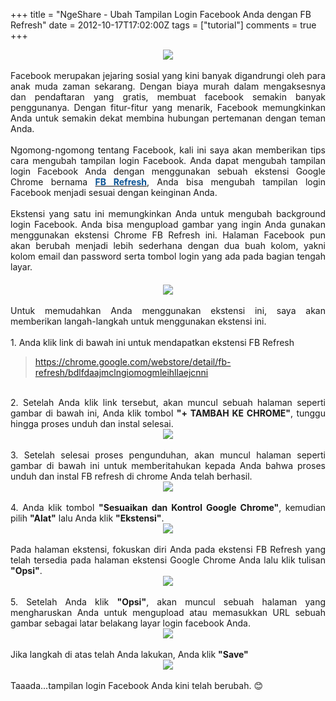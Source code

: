 +++
title = "NgeShare - Ubah Tampilan Login Facebook Anda dengan FB Refresh"
date = 2012-10-17T17:02:00Z
tags = ["tutorial"]
comments = true
+++

<center><img border="0" data-original-height="600" data-original-width="1200" src="https://1.bp.blogspot.com/-eWbfSBm6OSw/XEe6_kxHQiI/AAAAAAAAS-c/oUHFmoP3lgQnHNYmHaf7Y7bbfhno-JDTgCLcBGAs/s1600/fb.png" /></center><br />
<div style="text-align: justify;">Facebook merupakan jejaring sosial yang kini banyak digandrungi oleh para anak muda zaman sekarang. Dengan biaya murah dalam mengaksesnya dan pendaftaran yang gratis, membuat facebook semakin banyak penggunanya. Dengan fitur-fitur yang menarik, Facebook memungkinkan Anda untuk semakin dekat membina hubungan pertemanan dengan teman Anda.<br /><br />
Ngomong-ngomong tentang Facebook, kali ini saya akan memberikan tips cara mengubah tampilan login Facebook. Anda dapat mengubah tampilan login Facebook Anda dengan menggunakan sebuah ekstensi Google Chrome bernama <a href="https://chrome.google.com/webstore/detail/bdlfdaajmclngiomogmleihllaejcnni"><b><span style="color: #0b5394;">FB Refresh</span></b></a>, Anda bisa mengubah tampilan login Facebook menjadi sesuai dengan keinginan Anda.<br /><br />
Ekstensi yang satu ini memungkinkan Anda untuk mengubah background login Facebook. Anda bisa mengupload gambar yang ingin Anda gunakan menggunakan ekstensi Chrome FB Refresh ini. Halaman Facebook pun akan berubah menjadi lebih sederhana dengan dua buah kolom, yakni kolom email dan password serta tombol login yang ada pada bagian tengah layar.<span style="color: #1b1b1b; font-family: &quot;verdana&quot; , sans-serif; font-size: 12px; line-height: 18px;">&nbsp;</span></div><div style="text-align: justify;"><span style="color: #1b1b1b; font-family: &quot;verdana&quot; , sans-serif; font-size: 12px; line-height: 18px;"><br /></span><center><img border="0" src="https://3.bp.blogspot.com/-oQuBKVOAzeQ/UH6Aq8HA9DI/AAAAAAAAEiI/3YBFLK08ua0/s1600/refresh6.jpg" /></center><br />
Untuk memudahkan Anda menggunakan ekstensi ini, saya akan memberikan langah-langkah untuk menggunakan ekstensi ini.<br /><br />
1. Anda klik link di bawah ini untuk mendapatkan ekstensi FB Refresh<br />
<blockquote class="tr_bq"><a href="https://chrome.google.com/webstore/detail/fb-refresh/bdlfdaajmclngiomogmleihllaejcnni">https://chrome.google.com/webstore/detail/fb-refresh/bdlfdaajmclngiomogmleihllaejcnni</a>&nbsp;</blockquote><br />
2. Setelah Anda klik link tersebut, akan muncul sebuah halaman seperti gambar di bawah ini, Anda klik tombol <b>"+ TAMBAH KE CHROME"</b>, tunggu hingga proses unduh dan instal selesai.<br />
<center><img border="0" src="https://2.bp.blogspot.com/-k7zpjW_2vWE/UH54XR8yXsI/AAAAAAAAEhQ/nT9deG1W7yg/s1600/refresh.jpg" /></center><br />
3. Setelah selesai proses pengunduhan, akan muncul halaman seperti gambar di bawah ini untuk memberitahukan kepada Anda bahwa proses unduh dan instal FB refresh di chrome Anda telah berhasil.<br />
<center><img border="0" src="https://3.bp.blogspot.com/-u8kjHtHCsYk/UH55kge3NHI/AAAAAAAAEhY/pLyiqqRgg6o/s1600/refresh1.jpg" /></center><br />
4. Anda klik tombol <b>"Sesuaikan dan Kontrol Google Chrome"</b>, kemudian pilih <b>"Alat"</b> lalu Anda klik <b>"Ekstensi"</b>.<br />
<center><img border="0" src="https://1.bp.blogspot.com/-60urwZ-_1vg/UH56kEwoFtI/AAAAAAAAEhg/J34PhrTDMT0/s1600/refresh2.jpg" /></center><br />
Pada halaman ekstensi, fokuskan diri Anda pada ekstensi FB Refresh yang telah tersedia pada halaman ekstensi Google Chrome Anda lalu klik tulisan <b>"Opsi"</b>.<br />
<center><img border="0" src="https://1.bp.blogspot.com/-DkmiudealZo/UH572AzLg8I/AAAAAAAAEho/NdQlRaLOU9s/s1600/refresh3.jpg" /></center><br />
5. Setelah Anda klik <b>"Opsi"</b>, akan muncul sebuah halaman yang mengharuskan Anda untuk mengupload atau memasukkan URL sebuah gambar sebagai latar belakang layar login facebook Anda.<br />
<center><img border="0" src="https://1.bp.blogspot.com/-kX2QXsCsAdU/UH5_Vr3SSyI/AAAAAAAAEh4/dmekrVVcBdg/s1600/refresh4.jpg" /></center><br />
Jika langkah di atas telah Anda lakukan, Anda klik <b>"Save"</b><br />
<center><img border="0" src="https://2.bp.blogspot.com/-qZ4x03uVrbU/UH5_u90bg7I/AAAAAAAAEiA/uXao0F6KYrc/s1600/refresh5.jpg" /></center><br />Taaada...tampilan login Facebook Anda kini telah berubah. 😊 </div>
